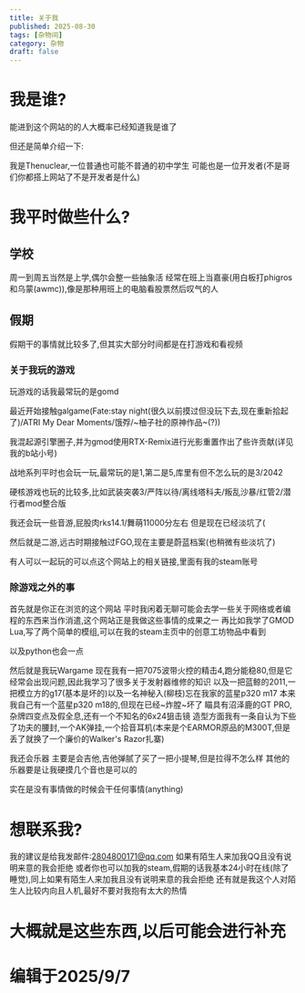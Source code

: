 ```yaml
---
title: 关于我
published: 2025-08-30
tags: [杂物间]
category: 杂物
draft: false
---
```



# 我是谁?
能进到这个网站的的人大概率已经知道我是谁了

但还是简单介绍一下:

我是Thenuclear,一位普通也可能不普通的初中学生
可能也是一位开发者(不是哥们你都搭上网站了不是开发者是什么)

# 我平时做些什么?
## 学校
周一到周五当然是上学,偶尔会整一些抽象活
经常在班上当嘉豪(用白板打phigros和乌蒙(awmc)),像是那种用班上的电脑看股票然后叹气的人

## 假期
假期干的事情就比较多了,但其实大部分时间都是在打游戏和看视频

### 关于我玩的游戏
玩游戏的话我最常玩的是gomd

最近开始接触galgame(Fate:stay night(很久以前摸过但没玩下去,现在重新拾起了)/ATRI My Dear Moments/饿殍/~柚子社的原神作品~(?))

我混起源引擎圈子,并为gmod使用RTX-Remix进行光影重置作出了些许贡献(详见我的b站小号)

战地系列平时也会玩一玩,最常玩的是1,第二是5,库里有但不怎么玩的是3/2042

硬核游戏也玩的比较多,比如武装突袭3/严阵以待/离线塔科夫/叛乱沙暴/红管2/潜行者mod整合版

我还会玩一些音游,屁股肉rks14.1/舞萌11000分左右
但是现在已经淡坑了(

然后就是二游,远古时期接触过FGO,现在主要是蔚蓝档案(也稍微有些淡坑了)

有人可以一起玩的可以点这个网站上的相关链接,里面有我的steam账号
### 除游戏之外的事
首先就是你正在浏览的这个网站
平时我闲着无聊可能会去学一些关于网络或者编程的东西来当作消遣,这个网站正是我做这些事情的成果之一
再比如我学了GMOD Lua,写了两个简单的模组,可以在我的steam主页中的创意工坊物品中看到

以及python也会一点

然后就是我玩Wargame
现在我有一把7075波带火控的精击4,跑分能稳80,但是它经常会出现问题,因此我学习了很多关于发射器维修的知识
以及一把蓝鲸的2011,一把模立方的g17(基本是坏的)以及一名神秘入(柳枝)忘在我家的蓝星p320 m17
本来我自己有一个蓝星p320 m18的,但现在已经~炸膛~坏了
瞄具有沼泽鹿的GT PRO,杂牌四变点及假全息,还有一个不知名的6x24狙击镜
造型方面我有一条自认为下些了功夫的腰封,一个AK弹挂,一个拾音耳机(本来是个EARMOR原品的M300T,但是丢了就换了一个廉价的Walker's Razor扎寨)

我还会乐器
主要是会吉他,吉他弹腻了买了一把小提琴,但是拉得不怎么样
其他的乐器要是让我硬摸几个音也是可以的

实在是没有事情做的时候会干任何事情(anything)

# 想联系我?
我的建议是给我发邮件:2804800171@qq.com
如果有陌生人来加我QQ且没有说明来意的我会拒绝
或者你也可以加我的steam,假期的话我基本24小时在线(除了睡觉),同上如果有陌生人来加我且没有说明来意的我会拒绝
还有就是我这个人对陌生人比较内向且人机,最好不要对我抱有太大的热情

# 大概就是这些东西,以后可能会进行补充
# 编辑于2025/9/7

